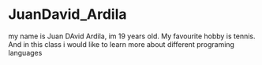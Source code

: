 # JuanDavid_Ardila 
my name is Juan DAvid Ardila, im 19 years old.
 My favourite hobby is tennis.
 And in this class i would like to learn more about different programing languages

